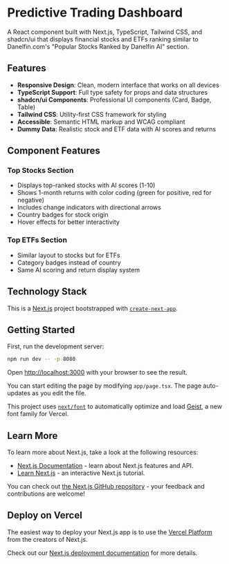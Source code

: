 # Predictive Trading Dashboard

A React component built with Next.js, TypeScript, Tailwind CSS, and shadcn/ui that displays financial stocks and ETFs ranking similar to Danelfin.com's "Popular Stocks Ranked by Danelfin AI" section.

## Features

- **Responsive Design**: Clean, modern interface that works on all devices
- **TypeScript Support**: Full type safety for props and data structures  
- **shadcn/ui Components**: Professional UI components (Card, Badge, Table)
- **Tailwind CSS**: Utility-first CSS framework for styling
- **Accessible**: Semantic HTML markup and WCAG compliant
- **Dummy Data**: Realistic stock and ETF data with AI scores and returns

## Component Features

### Top Stocks Section
- Displays top-ranked stocks with AI scores (1-10)
- Shows 1-month returns with color coding (green for positive, red for negative)
- Includes change indicators with directional arrows
- Country badges for stock origin
- Hover effects for better interactivity

### Top ETFs Section  
- Similar layout to stocks but for ETFs
- Category badges instead of country
- Same AI scoring and return display system

## Technology Stack

This is a [Next.js](https://nextjs.org) project bootstrapped with [`create-next-app`](https://nextjs.org/docs/app/api-reference/cli/create-next-app).

## Getting Started

First, run the development server:

```bash
npm run dev -- -p 8080
```

Open [http://localhost:3000](http://localhost:3000) with your browser to see the result.

You can start editing the page by modifying `app/page.tsx`. The page auto-updates as you edit the file.

This project uses [`next/font`](https://nextjs.org/docs/app/building-your-application/optimizing/fonts) to automatically optimize and load [Geist](https://vercel.com/font), a new font family for Vercel.

## Learn More

To learn more about Next.js, take a look at the following resources:

- [Next.js Documentation](https://nextjs.org/docs) - learn about Next.js features and API.
- [Learn Next.js](https://nextjs.org/learn) - an interactive Next.js tutorial.

You can check out [the Next.js GitHub repository](https://github.com/vercel/next.js) - your feedback and contributions are welcome!

## Deploy on Vercel

The easiest way to deploy your Next.js app is to use the [Vercel Platform](https://vercel.com/new?utm_medium=default-template&filter=next.js&utm_source=create-next-app&utm_campaign=create-next-app-readme) from the creators of Next.js.

Check out our [Next.js deployment documentation](https://nextjs.org/docs/app/building-your-application/deploying) for more details.
